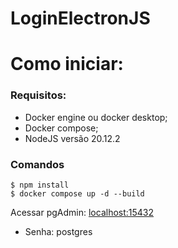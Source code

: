 # LoginElectronJS

# Como iniciar:
### Requisitos:
- Docker engine ou docker desktop;
- Docker compose;
- NodeJS versão 20.12.2

### Comandos
    $ npm install
    $ docker compose up -d --build
    
Acessar pgAdmin: [localhost:15432](localhost:15432) 
- Senha: postgres
